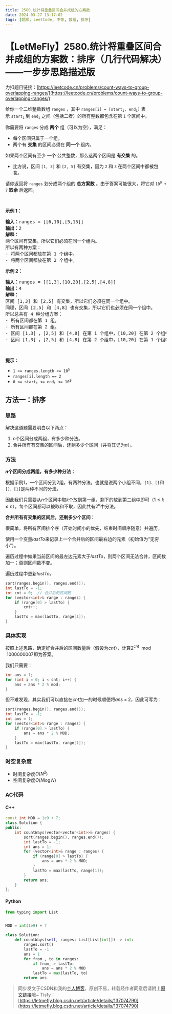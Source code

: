 ```yaml
---
title: 2580.统计将重叠区间合并成组的方案数
date: 2024-03-27 13:17:02
tags: [题解, LeetCode, 中等, 数组, 排序]
---
```


# 【LetMeFly】2580.统计将重叠区间合并成组的方案数：排序（几行代码解决）——一步步思路描述版

力扣题目链接：[https://leetcode.cn/problems/count-ways-to-group-overlapping-ranges/](https://leetcode.cn/problems/count-ways-to-group-overlapping-ranges/)

<p>给你一个二维整数数组&nbsp;<code>ranges</code>&nbsp;，其中&nbsp;<code>ranges[i] = [start<sub>i</sub>, end<sub>i</sub>]</code>&nbsp;表示&nbsp;<code>start<sub>i</sub></code>&nbsp;到&nbsp;<code>end<sub>i</sub></code>&nbsp;之间（包括二者）的所有整数都包含在第&nbsp;<code>i</code>&nbsp;个区间中。</p>

<p>你需要将&nbsp;<code>ranges</code>&nbsp;分成 <strong>两个</strong>&nbsp;组（可以为空），满足：</p>

<ul>
	<li>每个区间只属于一个组。</li>
	<li>两个有 <strong>交集</strong>&nbsp;的区间必须在 <strong>同一个&nbsp;</strong>组内。</li>
</ul>

<p>如果两个区间有至少 <strong>一个</strong>&nbsp;公共整数，那么这两个区间是 <b>有交集</b>&nbsp;的。</p>

<ul>
	<li>比方说，区间&nbsp;<code>[1, 3]</code> 和&nbsp;<code>[2, 5]</code>&nbsp;有交集，因为&nbsp;<code>2</code>&nbsp;和&nbsp;<code>3</code>&nbsp;在两个区间中都被包含。</li>
</ul>

<p>请你返回将 <code>ranges</code>&nbsp;划分成两个组的 <strong>总方案数</strong>&nbsp;。由于答案可能很大，将它对&nbsp;<code>10<sup>9</sup> + 7</code>&nbsp;<strong>取余</strong>&nbsp;后返回。</p>

<p>&nbsp;</p>

<p><strong>示例 1：</strong></p>

<pre><b>输入：</b>ranges = [[6,10],[5,15]]
<b>输出：</b>2
<b>解释：</b>
两个区间有交集，所以它们必须在同一个组内。
所以有两种方案：
- 将两个区间都放在第 1 个组中。
- 将两个区间都放在第 2 个组中。
</pre>

<p><strong>示例 2：</strong></p>

<pre><b>输入：</b>ranges = [[1,3],[10,20],[2,5],[4,8]]
<b>输出：</b>4
<b>解释：</b>
区间 [1,3] 和 [2,5] 有交集，所以它们必须在同一个组中。
同理，区间 [2,5] 和 [4,8] 也有交集，所以它们也必须在同一个组中。
所以总共有 4 种分组方案：
- 所有区间都在第 1 组。
- 所有区间都在第 2 组。
- 区间 [1,3] ，[2,5] 和 [4,8] 在第 1 个组中，[10,20] 在第 2 个组中。
- 区间 [1,3] ，[2,5] 和 [4,8] 在第 2 个组中，[10,20] 在第 1 个组中。
</pre>

<p>&nbsp;</p>

<p><strong>提示：</strong></p>

<ul>
	<li><code>1 &lt;= ranges.length &lt;= 10<sup>5</sup></code></li>
	<li><code>ranges[i].length == 2</code></li>
	<li><code>0 &lt;= start<sub>i</sub> &lt;= end<sub>i</sub> &lt;= 10<sup>9</sup></code></li>
</ul>


    
## 方法一：排序

### 思路

解决这道题需要明白以下两点：

1. $n$个区间分成两组，有多少种分法。
2. 合并所有有交集的区间后，还剩多少个区间（并将其记为$n$）。

### 方法

**$n$个区间分成两组，有多少种分法：**

根据示例1，一个区间分到2组，有两种分法。也就是说两个小组不同，```[1]、[]```和```[]、[1]```是两种不同的分法。

因此我们只需要从$n$个区间中取$k$个放到第一组，剩下的放到第二组中即可（$1\leq k\leq n$）。每个区间都可以被取和不取，因此共有$2^n$中分法。

**合并所有有交集的区间后，还剩多少个区间：**

很简单，将所有区间排个序（开始时间小的优先，结束时间顺序随意）并遍历。

使用一个变量$lastTo$来记录上一个合并后的区间最右边的元素（初始值为“无穷小”）。

遍历过程中如果当前区间的最左边元素大于$lastTo$，则两个区间无法合并，区间数加一；否则区间数不变。

遍历过程中更新$lastTo$。

```cpp
sort(ranges.begin(), ranges.end());
int lastTo = -1;
int cnt = 0;  // 合并后的区间数
for (vector<int>& range : ranges) {
    if (range[0] > lastTo) {
        cnt++;
    }
    lastTo = max(lastTo, range[1]);
}
```

### 具体实现

按照上述思路，确定好合并后的区间数量后（假设为$cnt$），计算$2^{cnt}\mod 1000000007$即为答案。

我们只需要：

```cpp
int ans = 1;
for (int i = 0; i < cnt; i++) {
    ans = ans * 2 % mod;
}
```

但不难发现，其实我们可以直接在$cnt$加一的时候顺便将$ans\times 2$，因此可写为：

```cpp
sort(ranges.begin(), ranges.end());
int lastTo = -1;
int ans = 1;
for (vector<int>& range : ranges) {
    if (range[0] > lastTo) {
        ans = ans * 2 % MOD;
    }
    lastTo = max(lastTo, range[1]);
}
```

### 时空复杂度

+ 时间复杂度$O(N^2)$
+ 空间复杂度$O(N\log N)$

### AC代码

#### C++

```cpp
const int MOD = 1e9 + 7;
class Solution {
public:
    int countWays(vector<vector<int>>& ranges) {
        sort(ranges.begin(), ranges.end());
        int lastTo = -1;
        int ans = 1;
        for (vector<int>& range : ranges) {
            if (range[0] > lastTo) {
                ans = ans * 2 % MOD;
            }
            lastTo = max(lastTo, range[1]);
        }
        return ans;
    }
};
```

#### Python

```python
from typing import List


MOD = int(1e9) + 7

class Solution:
    def countWays(self, ranges: List[List[int]]) -> int:
        ranges.sort()
        lastTo = -1
        ans = 1
        for from_, to in ranges:
            if from_ > lastTo:
                ans = ans * 2 % MOD
            lastTo = max(lastTo, to)
        return ans
```

> 同步发文于CSDN和我的[个人博客](https://blog.letmefly.xyz/)，原创不易，转载经作者同意后请附上[原文链接](https://blog.letmefly.xyz/2024/03/27/LeetCode%202580.%E7%BB%9F%E8%AE%A1%E5%B0%86%E9%87%8D%E5%8F%A0%E5%8C%BA%E9%97%B4%E5%90%88%E5%B9%B6%E6%88%90%E7%BB%84%E7%9A%84%E6%96%B9%E6%A1%88%E6%95%B0/)哦~
> Tisfy：[https://letmefly.blog.csdn.net/article/details/137074790](https://letmefly.blog.csdn.net/article/details/137074790)
